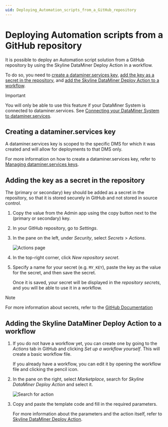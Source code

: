 ```yaml
---
uid: Deploying_Automation_scripts_from_a_GitHub_repository
---
```


# Deploying Automation scripts from a GitHub repository

It is possible to deploy an Automation script solution from a GitHub repository by using the Skyline DataMiner Deploy Action in a workflow.

To do so, you need to [create a dataminer.services key](#creating-a-dataminerservices-key), [add the key as a secret in the repository](#adding-the-key-as-a-secret-in-the-repository), and [add the Skyline DataMiner Deploy Action to a workflow](#adding-the-skyline-dataminer-deploy-action-to-a-workflow).

> [!IMPORTANT]
> You will only be able to use this feature if your DataMiner System is connected to dataminer.services. See [Connecting your DataMiner System to dataminer.services](xref:Connecting_your_DataMiner_System_to_the_cloud).

## Creating a dataminer.services key

A dataminer.services key is scoped to the specific DMS for which it was created and will allow for deployments to that DMS only.

For more information on how to create a dataminer.services key, refer to [Managing dataminer.services keys](xref:Managing_DCP_keys).

## Adding the key as a secret in the repository

The (primary or secondary) key should be added as a secret in the repository, so that it is stored securely in GitHub and not stored in source control.

1. Copy the value from the Admin app using the copy button next to the (primary or secondary) key.

1. In your GitHub repository, go to *Settings*.

1. In the pane on the left, under *Security*, select *Secrets* > *Actions*.

   ![Actions page](~/develop/images/GitHub_settings_secrets.png)

1. In the top-right corner, click *New repository secret*.

1. Specify a name for your secret (e.g. `MY_KEY`), paste the key as the value for the secret, and then save the secret.

   Once it is saved, your secret will be displayed in the *repository secrets*, and you will be able to use it in a workflow.

> [!NOTE]
> For more information about secrets, refer to the [GitHub Documentation](https://docs.github.com/en/actions/security-guides/encrypted-secrets)

## Adding the Skyline DataMiner Deploy Action to a workflow

1. If you do not have a workflow yet, you can create one by going to the *Actions* tab in GitHub and clicking *Set up a workflow yourself*. This will create a basic workflow file.

   If you already have a workflow, you can edit it by opening the workflow file and clicking the pencil icon.

1. In the pane on the right, select *Marketplace*, search for *Skyline DataMiner Deploy Action* and select it.

   ![Search for action](~/develop/images/GitHub_workflow_marketplace.png)

1. Copy and paste the template code and fill in the required parameters.

   For more information about the parameters and the action itself, refer to [Skyline DataMiner Deploy Action](https://github.com/marketplace/actions/skyline-dataminer-deploy-action).
